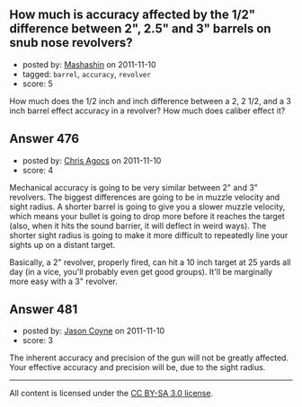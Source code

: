 ## How much is accuracy affected by the 1/2" difference between 2", 2.5" and 3" barrels on snub nose revolvers?

- posted by: [Mashashin](https://stackexchange.com/users/-1/212-mashashin) on 2011-11-10
- tagged: `barrel`, `accuracy`, `revolver`
- score: 5

<p>How much does the 1/2 inch and inch difference between a 2, 2 1/2, and a 3 inch barrel effect accuracy in a revolver? How much does caliber effect it? </p>



## Answer 476

- posted by: [Chris Agocs](https://stackexchange.com/users/-1/12-chris-agocs) on 2011-11-10
- score: 4

<p>Mechanical accuracy is going to be very similar between 2" and 3" revolvers. The biggest differences are going to be in muzzle velocity and sight radius. A shorter barrel is going to give you a slower muzzle velocity, which means your bullet is going to drop more before it reaches the target (also, when it hits the sound barrier, it will deflect in weird ways). The shorter sight radius is going to make it more difficult to repeatedly line your sights up on a distant target. </p>

<p>Basically, a 2" revolver, properly fired, can hit a 10 inch target at 25 yards all day (in a vice, you'll probably even get good groups). It'll be marginally more easy with a 3" revolver.</p>



## Answer 481

- posted by: [Jason Coyne](https://stackexchange.com/users/-1/179-jason-coyne) on 2011-11-10
- score: 3

<p>The inherent accuracy and precision of the gun will not be greatly affected. Your effective accuracy and precision will be, due to the sight radius. </p>




---

All content is licensed under the [CC BY-SA 3.0 license](https://creativecommons.org/licenses/by-sa/3.0/).
